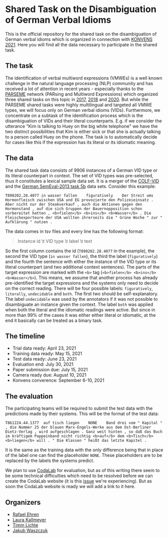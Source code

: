 # Shared Task on the Disambiguation of German Verbal Idioms

This is the official repository for the shared task on the disambiguation of German verbal idioms which is organized in connection with [KONVENS 2021](https://konvens2021.phil.hhu.de/). Here you will find all the data necessary to participate in the shared task.

## The task

The identification of verbal multiword expressions (VMWEs) is a well known challenge in the natural language processing (NLP) community and has received a lot of attention in recent years - especially thanks to the [PARSEME](https://typo.uni-konstanz.de/parseme/index.php/organization) network (PARsing and Multiword Expressions) which organized three shared tasks on this topic in [2017](https://www.diva-portal.org/smash/get/diva2:1167953/FULLTEXT01.pdf), [2018](https://hal.archives-ouvertes.fr/hal-01865575/file/2018-Ramisch-et-al.pdf) and [2020](https://www.aclweb.org/anthology/2020.mwe-1.14.pdf). But while the PARSEME shared tasks were highly multilingual and targeted all VMWE types, we will focus only on German verbal idioms (VIDs). Furthermore, we concentrate on a subtask of the identification process which is the disambiguation of VIDs and their literal counterparts. E.g. if we consider the utterance "Kim is talking to Huey on the big white telephone" we have the two distinct possibilities that Kim is either sick or that she is actually talking to a person called Huey on the phone. The task is to automatically decide for cases like this if the expression has its literal or its idiomatic meaning.

## The data

The shared task data consists of 9906 instances of a German VID type or its literal counterpart in context. The set of VID types was pre-selected, thus it constitutes a lexical sample data set. It is a merger of the [COLF-VID](https://www.aclweb.org/anthology/2020.figlang-1.29.pdf) and the [German SemEval-2013 task 5b](https://www.aclweb.org/anthology/S13-2007.pdf) data sets. Consider this example:

```
T890202.28.4077	in wasser fallen	figuratively	Der Streit ums Hormonfleisch zwischen USA und EG provozierte den Polizeieinsatz . Aber nicht nur der Steakverkauf , auch die Aktionen gegen den Hormonstand , auf die sich Gruppen der Bauernopposition schon vorbereitet hatten , <b>fielen</b> <b>ins</b> <b>Wasser</b> . Die Fleischexporteure der USA wollten ihrerseits die " Grüne Woche " zur " Aufklärung " nutzen .
```

The data comes in tsv files and every line has the following format:

> Instance id \t VID type \t label \t text

So the first column contains the id (```T890202.28.4077``` in the example), the second the VID type (```in wasser fallen```), the third the label (```figuratively```) and the fourth the sentence with either the instance of the VID type or its literal counterpart (and two additional context sentences). The parts of the target expression are marked with the ```<b>``` tag (```<b>fielen</b> <b>ins</b> <b>Wasser</b>```). This means, we assume that another process has already pre-identified the target expressions and the systems only need to decide on the correct reading. There will be four possible labels: ```figuratively```, ```literally```, ```undecidable``` and ```both```. The first two should be self-explanatory. The label ```undecidable``` was used by the annotators if it was not possible to disambiguate an instance given the context. The label ```both``` was applied when both the literal and the idiomatic readings were active. But since in more than 99% of the cases it was either either literal or idiomatic, at the end it basically can be treated as a binary task.

## The timeline

- Trial data ready: April 23, 2021
- Training data ready: May 15, 2021
- Test data ready: June 23, 2021
- Evaluation end: July 30, 2021
- Paper submission due: July 15, 2021
- Camera ready due: August 10, 2021
- Konvens converence: September 6-10, 2021

## The evaluation

The participating teams will be required to submit the test data with the predictions made by their systems. This will be the format of the test data:

```T861224.44.1377	auf tisch liegen	NONE	Band drei vom " Kapital " , die Nummer 25 der blauen Marx-Engels-Werke aus dem Ost-Berliner Dietz-Verlag , wird aufgeschlagen . Ganz weit hinten , so daß das Buch im kräftigem Pappeinband nicht richtig <b>auf</b> dem <b>Tisch</b> <b>liegen</b> will . " Die Klassen " heißt das letzte Kapitel .```

It is the same as the training data with the only difference being that in place of the label one can find the placeholder ```NONE```. These placeholders are to be replaced by the labels the systems predict.

We plan to use [CodaLab](https://codalab.org/) for evaluation, but as of this writing there seem to be some technical difficulties which need to be resolved before we can create the CodaLab website (it is this [issue](https://github.com/codalab/codalab-competitions/issues/2931) we're experiencing). But as soon the CodaLab website is ready we will add a link to it here.

## Organizers

- [Rafael Ehren](https://www.isi.hhu.de/bereiche-des-institutes/abteilung-fuer-computerlinguistik/unser-team/computerlinguistik?tt_address%5Bfunktion%5D=19133&tt_address%5Bperson%5D=16061&cHash=f19f3068205fd390e30e2dc392ac23bd)
- [Laura Kallmeyer](https://user.phil.hhu.de/kallmeyer/)
- [Timm Lichte](http://timm-lichte.de/)
- [Jakub Waszczuk](https://user.phil.hhu.de/~waszczuk/)
